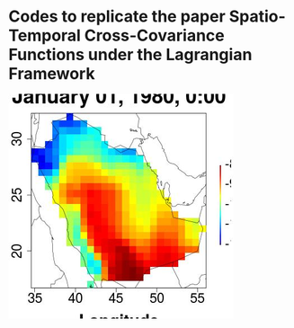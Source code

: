 # Codes to replicate the paper Spatio-Temporal Cross-Covariance Functions under the Lagrangian Framework

![Alt text](application_raw_data_1.jpg)

